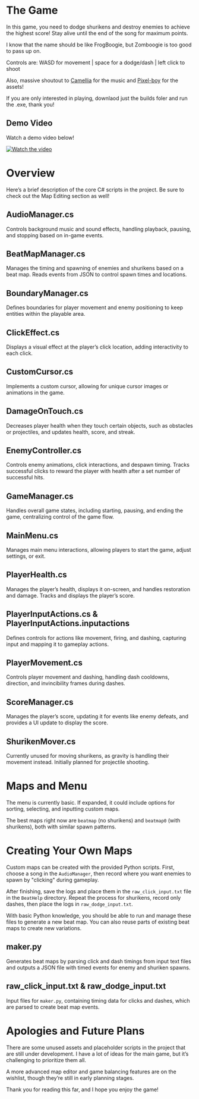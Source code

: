 # The Game

In this game, you need to dodge shurikens and destroy enemies to achieve the highest score! Stay alive until the end of the song for maximum points.

I know that the name should be like FrogBoogie, but Zomboogie is too good to pass up on.

Controls are: WASD for movement | space for a dodge/dash | left click to shoot

Also, massive shoutout to [Camellia](https://www.youtube.com/channel/UCV4ggxLd_Vz-I-ePGSKfFog) for the music and [Pixel-boy](https://x.com/2Pblog1) for the assets!

If you are only interested in playing, downlaod just the builds foler and run the .exe, thank you!

## Demo Video

Watch a demo video below!

[![Watch the video](https://img.youtube.com/vi/VMxjVGqkMns/0.jpg)](https://youtu.be/VMxjVGqkMns)

# Overview

Here’s a brief description of the core C# scripts in the project. Be sure to check out the Map Editing section as well!

## AudioManager.cs
Controls background music and sound effects, handling playback, pausing, and stopping based on in-game events.

## BeatMapManager.cs
Manages the timing and spawning of enemies and shurikens based on a beat map. Reads events from JSON to control spawn times and locations.

## BoundaryManager.cs
Defines boundaries for player movement and enemy positioning to keep entities within the playable area.

## ClickEffect.cs
Displays a visual effect at the player’s click location, adding interactivity to each click.

## CustomCursor.cs
Implements a custom cursor, allowing for unique cursor images or animations in the game.

## DamageOnTouch.cs
Decreases player health when they touch certain objects, such as obstacles or projectiles, and updates health, score, and streak.

## EnemyController.cs
Controls enemy animations, click interactions, and despawn timing. Tracks successful clicks to reward the player with health after a set number of successful hits.

## GameManager.cs
Handles overall game states, including starting, pausing, and ending the game, centralizing control of the game flow.

## MainMenu.cs
Manages main menu interactions, allowing players to start the game, adjust settings, or exit.

## PlayerHealth.cs
Manages the player’s health, displays it on-screen, and handles restoration and damage. Tracks and displays the player’s score.

## PlayerInputActions.cs & PlayerInputActions.inputactions
Defines controls for actions like movement, firing, and dashing, capturing input and mapping it to gameplay actions.

## PlayerMovement.cs
Controls player movement and dashing, handling dash cooldowns, direction, and invincibility frames during dashes.

## ScoreManager.cs
Manages the player’s score, updating it for events like enemy defeats, and provides a UI update to display the score.

## ShurikenMover.cs
Currently unused for moving shurikens, as gravity is handling their movement instead. Initially planned for projectile shooting.

# Maps and Menu

The menu is currently basic. If expanded, it could include options for sorting, selecting, and inputting custom maps.

The best maps right now are `beatmap` (no shurikens) and `beatmap0` (with shurikens), both with similar spawn patterns.

# Creating Your Own Maps

Custom maps can be created with the provided Python scripts. First, choose a song in the `AudioManager`, then record where you want enemies to spawn by "clicking" during gameplay. 

After finishing, save the logs and place them in the `raw_click_input.txt` file in the `BeatHelp` directory. Repeat the process for shurikens, record only dashes, then place the logs in `raw_dodge_input.txt`.

With basic Python knowledge, you should be able to run and manage these files to generate a new beat map. You can also reuse parts of existing beat maps to create new variations.

## maker.py
Generates beat maps by parsing click and dash timings from input text files and outputs a JSON file with timed events for enemy and shuriken spawns.

## raw_click_input.txt & raw_dodge_input.txt
Input files for `maker.py`, containing timing data for clicks and dashes, which are parsed to create beat map events.

# Apologies and Future Plans

There are some unused assets and placeholder scripts in the project that are still under development. I have a lot of ideas for the main game, but it’s challenging to prioritize them all. 

A more advanced map editor and game balancing features are on the wishlist, though they’re still in early planning stages. 

Thank you for reading this far, and I hope you enjoy the game!
